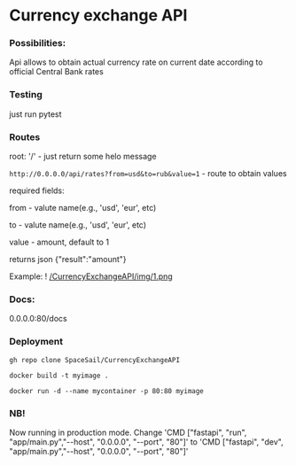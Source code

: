 # Currency exchange API

### Possibilities:
Api allows to obtain actual currency rate on current date according to official Central Bank rates

### Testing
just run pytest

### Routes
root: '/' - just return some helo message

`http://0.0.0.0/api/rates?from=usd&to=rub&value=1` - route to obtain values

required fields:

from - valute name(e.g., 'usd', 'eur', etc)

to - valute name(e.g., 'usd', 'eur', etc)

value - amount, default to 1

returns json 
{"result":"amount"}

Example:
! [/CurrencyExchangeAPI/img/1.png](https://github.com/SpaceSail/CurrencyExchangeAPI/blob/main/img/1.png)

### Docs: 
0.0.0.0:80/docs

### Deployment
`gh repo clone SpaceSail/CurrencyExchangeAPI`

`docker build -t myimage . `

`docker run -d --name mycontainer -p 80:80 myimage`
### NB!
Now running in production mode. Change 'CMD ["fastapi", "run", "app/main.py","--host", "0.0.0.0", "--port", "80"]'
to 'CMD ["fastapi", "dev", "app/main.py","--host", "0.0.0.0", "--port", "80"]' 

